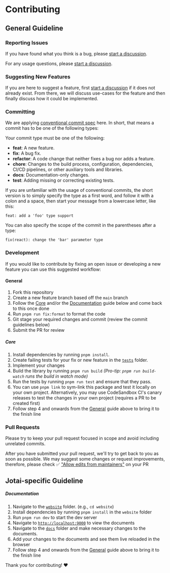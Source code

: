 # Contributing

## General Guideline

### Reporting Issues

If you have found what you think is a bug, please [start a discussion](https://github.com/pmndrs/jotai/discussions/new?category=bug-report).

For any usage questions, please [start a discussion](https://github.com/pmndrs/jotai/discussions/new?category=q-a).

### Suggesting New Features

If you are here to suggest a feature, first [start a discussion](https://github.com/pmndrs/jotai/discussions/new?category=ideas) if it does not already exist. From there, we will discuss use-cases for the feature and then finally discuss how it could be implemented.

### Committing

We are applying [conventional commit spec](https://www.conventionalcommits.org/en/v1.0.0/) here. In short, that means a commit has to be one of the following types:

Your commit type must be one of the following:

- **feat**: A new feature.
- **fix**: A bug fix.
- **refactor**: A code change that neither fixes a bug nor adds a feature.
- **chore**: Changes to the build process, configuration, dependencies, CI/CD pipelines, or other auxiliary tools and libraries.
- **docs**: Documentation-only changes.
- **test**: Adding missing or correcting existing tests.

If you are unfamiliar with the usage of conventional commits,
the short version is to simply specify the type as a first word,
and follow it with a colon and a space, then start your message
from a lowercase letter, like this:

```
feat: add a 'foo' type support
```

You can also specify the scope of the commit in the parentheses after a type:

```
fix(react): change the 'bar' parameter type
```

### Development

If you would like to contribute by fixing an open issue or developing a new feature you can use this suggested workflow:

#### General

1. Fork this repository
2. Create a new feature branch based off the `main` branch
3. Follow the [Core](#Core) and/or the [Documentation](#Documentation) guide below and come back to this once done
4. Run `pnpm run fix:format` to format the code
5. Git stage your required changes and commit (review the commit guidelines below)
6. Submit the PR for review

##### Core

1. Install dependencies by running `pnpm install`.
2. Create failing tests for your fix or new feature in the [`tests`](./tests/) folder.
3. Implement your changes
4. Build the library by running `pnpm run build` _(Pro-tip: `pnpm run build-watch` runs the build in watch mode)_
5. Run the tests by running `pnpm run test` and ensure that they pass.
6. You can use `pnpm link` to sym-link this package and test it locally on your own project. Alternatively, you may use CodeSandbox CI's canary releases to test the changes in your own project (requires a PR to be created first)
7. Follow step 4 and onwards from the [General](#General) guide above to bring it to the finish line

### Pull Requests

Please try to keep your pull request focused in scope and avoid including unrelated commits.

After you have submitted your pull request, we'll try to get back to you as soon as possible. We may suggest some changes or request improvements, therefore, please check ✅ ["Allow edits from maintainers"](https://docs.github.com/en/pull-requests/collaborating-with-pull-requests/proposing-changes-to-your-work-with-pull-requests/creating-a-pull-request-from-a-fork) on your PR

## Jotai-specific Guideline

##### Documentation

1. Navigate to the [`website`](./website/) folder. (e.g., `cd website`)
2. Install dependencies by running `pnpm install` in the `website` folder
3. Run `pnpm run dev` to start the dev server
4. Navigate to [`http://localhost:9000`](http://localhost:9000) to view the documents
5. Navigate to the [`docs`](./docs/) folder and make necessary changes to the documents.
6. Add your changes to the documents and see them live reloaded in the browser
7. Follow step 4 and onwards from the [General](#General) guide above to bring it to the finish line

Thank you for contributing! :heart:
